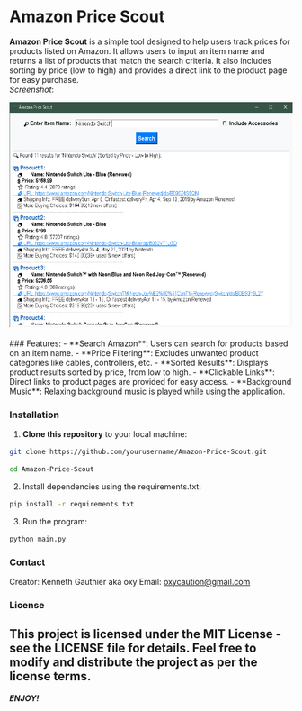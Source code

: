
# Amazon Price Scout

**Amazon Price Scout** is a simple tool designed to help users track prices for products listed on Amazon. It allows users to input an item name and returns a list of products that match the search criteria. It also includes sorting by price (low to high) and provides a direct link to the product page for easy purchase. <br>
*Screenshot*: <br>
<div style="text-align: center;">
  <img src="images/app_screenshot.png" alt="App Screenshot" width="600" height="400"/>
</div>
<br>
### Features:
- **Search Amazon**: Users can search for products based on an item name.
- **Price Filtering**: Excludes unwanted product categories like cables, controllers, etc.
- **Sorted Results**: Displays product results sorted by price, from low to high.
- **Clickable Links**: Direct links to product pages are provided for easy access.
- **Background Music**: Relaxing background music is played while using the application.
  
### Installation

1. **Clone this repository** to your local machine:

```bash
git clone https://github.com/yourusername/Amazon-Price-Scout.git
```
```bash
cd Amazon-Price-Scout
```

2. Install dependencies using the requirements.txt:
```bash
pip install -r requirements.txt
```

3. Run the program:

```bash
python main.py
```
### Contact
Creator: Kenneth Gauthier aka oxy
Email: oxycaution@gmail.com

### License
This project is licensed under the MIT License - see the LICENSE file for details.
Feel free to modify and distribute the project as per the license terms.
---

***ENJOY!***
